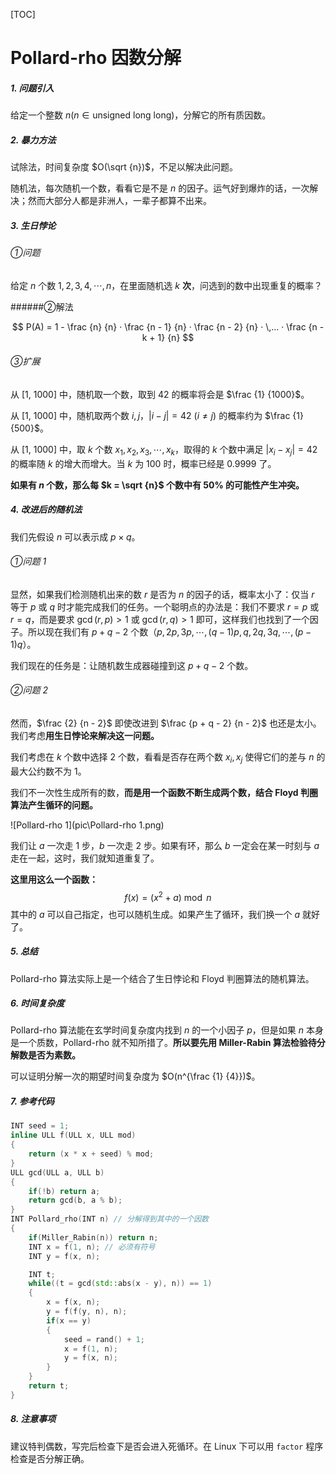 [TOC]

# Pollard-rho 因数分解

##### 1. 问题引入

给定一个整数 $n (n \in \text{unsigned long long})$，分解它的所有质因数。

##### 2. 暴力方法

试除法，时间复杂度 $O(\sqrt {n})$，不足以解决此问题。

随机法，每次随机一个数，看看它是不是 $n$ 的因子。运气好到爆炸的话，一次解决；然而大部分人都是非洲人，一辈子都算不出来。

##### 3. 生日悖论

###### ①问题

给定 $n$ 个数 $1, 2, 3, 4, \cdots, n$，在里面随机选 $k$ **次**，问选到的数中出现重复的概率？

######②解法

$$
P(A) = 1 - \frac {n} {n} · \frac {n - 1} {n} · \frac {n - 2} {n} · \,... · \frac {n - k + 1} {n}
$$

###### ③扩展

从 [1, 1000] 中，随机取一个数，取到 42 的概率将会是 $\frac {1} {1000}$。

从 [1, 1000] 中，随机取两个数 $i, j$，$|i - j| = 42  \pod {i \ne j}$ 的概率约为 $\frac {1} {500}$。

从 [1, 1000] 中，取 $k$ 个数 $x_1, x_2, x_3, \cdots , x_k$，取得的 $k$ 个数中满足 $|x_i - x_j| = 42$ 的概率随 $k$ 的增大而增大。当 $k$ 为 $100$ 时，概率已经是 0.9999 了。

**如果有 $n$ 个数，那么每 $k = \sqrt {n}$ 个数中有 50% 的可能性产生冲突。**

##### 4. 改进后的随机法

我们先假设 $n$ 可以表示成 $p × q$。

###### ①问题 1

显然，如果我们检测随机出来的数 $r$ 是否为 $n$ 的因子的话，概率太小了：仅当 $r$ 等于 $p$ 或 $q$ 时才能完成我们的任务。一个聪明点的办法是：我们不要求 $r = p$ 或 $r = q$，而是要求 $\gcd(r, p) > 1$ 或 $\gcd(r, q) >1$ 即可，这样我们也找到了一个因子。所以现在我们有 $p + q - 2$ 个数（$p, 2p, 3p, \cdots, (q - 1)p, q, 2q, 3q, \cdots, (p - 1)q$）。

我们现在的任务是：让随机数生成器碰撞到这 $p + q - 2$ 个数。

###### ②问题 2

然而，$\frac {2} {n - 2}$ 即使改进到 $\frac {p + q - 2} {n - 2}$ 也还是太小。我们考虑**用生日悖论来解决这一问题。**

我们考虑在 $k$ 个数中选择 $2$ 个数，看看是否存在两个数 $x_i, x_j$ 使得它们的差与 $n$ 的最大公约数不为 $1$。

我们不一次性生成所有的数，**而是用一个函数不断生成两个数，结合 Floyd 判圈算法产生循环的问题。**

![Pollard-rho 1](pic\Pollard-rho 1.png)

我们让 $a$ 一次走 $1$ 步，$b$ 一次走 $2$ 步。如果有环，那么 $b$ 一定会在某一时刻与 $a$ 走在一起，这时，我们就知道重复了。

**这里用这么一个函数：**
$$
f(x) = (x^2 + a) \bmod n
$$
其中的 $a$ 可以自己指定，也可以随机生成。如果产生了循环，我们换一个 $a$ 就好了。

##### 5. 总结

Pollard-rho 算法实际上是一个结合了生日悖论和 Floyd 判圈算法的随机算法。

##### 6. 时间复杂度

Pollard-rho 算法能在玄学时间复杂度内找到 $n$ 的一个小因子 $p$，但是如果 $n$ 本身是一个质数，Pollard-rho 就不知所措了。**所以要先用 Miller-Rabin 算法检验待分解数是否为素数。**

可以证明分解一次的期望时间复杂度为 $O(n^{\frac {1} {4}})$。

##### 7. 参考代码

```c++
INT seed = 1;
inline ULL f(ULL x, ULL mod)
{
	return (x * x + seed) % mod;
}
ULL gcd(ULL a, ULL b)
{
	if(!b) return a;
	return gcd(b, a % b);
}
INT Pollard_rho(INT n) // 分解得到其中的一个因数
{
	if(Miller_Rabin(n)) return n;
	INT x = f(1, n); // 必须有符号
	INT y = f(x, n);

	INT t;
	while((t = gcd(std::abs(x - y), n)) == 1)
	{
		x = f(x, n);
		y = f(f(y, n), n);
		if(x == y)
		{
			seed = rand() + 1;
			x = f(1, n);
			y = f(x, n);
		}
	}
	return t;
}
```

##### 8. 注意事项

建议特判偶数，写完后检查下是否会进入死循环。在 Linux 下可以用 `factor` 程序检查是否分解正确。